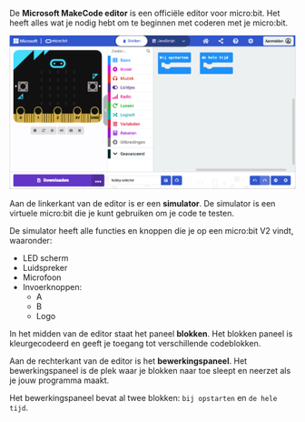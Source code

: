 De **Microsoft MakeCode editor** is een officiële editor voor micro:bit. Het heeft alles wat je nodig hebt om te beginnen met coderen met je micro:bit.

![Het MakeCode editor venster.](images/makecode-tour.png)

Aan de linkerkant van de editor is er een **simulator**. De simulator is een virtuele micro:bit die je kunt gebruiken om je code te testen.

De simulator heeft alle functies en knoppen die je op een micro:bit V2 vindt, waaronder:
+ LED scherm
+ Luidspreker
+ Microfoon
+ Invoerknoppen:
    + A
    + B
    + Logo

In het midden van de editor staat het paneel **blokken**. Het blokken paneel is kleurgecodeerd en geeft je toegang tot verschillende codeblokken.

Aan de rechterkant van de editor is het **bewerkingspaneel**. Het bewerkingspaneel is de plek waar je blokken naar toe sleept en neerzet als je jouw programma maakt.

Het bewerkingspaneel bevat al twee blokken: `bij opstarten` en `de hele tijd`.
